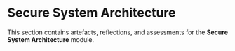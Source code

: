 # Secure System Architecture

This section contains artefacts, reflections, and assessments for the **Secure System Architecture** module.
